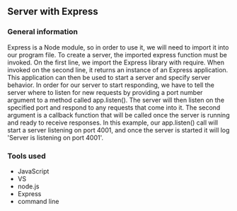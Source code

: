 ## Server with Express

### General information

Express is a Node module, so in order to use it, we will need to import it into our program file. To create a server, the imported express function must be invoked.
On the first line, we import the Express library with require. When invoked on the second line, it returns an instance of an Express application. This application can then be used to start a server and specify server behavior.
 In order for our server to start responding, we have to tell the server where to listen for new requests by providing a port number argument to a method called app.listen(). The server will then listen on the specified port and respond to any requests that come into it.
 The second argument is a callback function that will be called once the server is running and ready to receive responses.
 In this example, our app.listen() call will start a server listening on port 4001, and once the server is started it will log 'Server is listening on port 4001'.
 
### Tools used
+ JavaScript
+ VS
+ node.js
+ Express
+ command line
